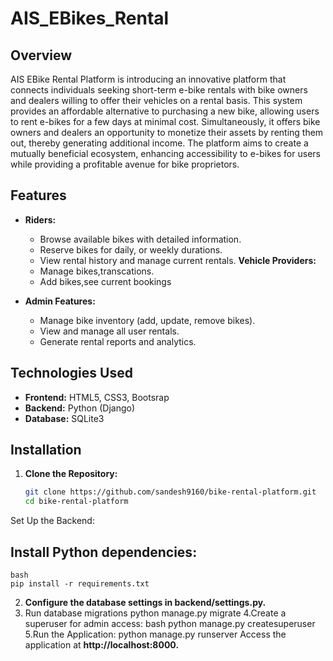 # AIS_EBikes_Rental

## Overview

AIS EBike Rental Platform is introducing an innovative platform that connects individuals seeking short-term e-bike rentals with bike owners and dealers willing to offer their vehicles on a rental basis. This system provides an affordable alternative to purchasing a new bike, allowing users to rent e-bikes for a few days at minimal cost. Simultaneously, it offers bike owners and dealers an opportunity to monetize their assets by renting them out, thereby generating additional income. The platform aims to create a mutually beneficial ecosystem, enhancing accessibility to e-bikes for users while providing a profitable avenue for bike proprietors.

## Features

- **Riders:**
  - Browse available bikes with detailed information.
  - Reserve bikes for  daily, or weekly durations.
  - View rental history and manage current rentals.
  **Vehicle  Providers:**
  - Manage bikes,transcations.
  - Add bikes,see current bookings

- **Admin Features:**
  - Manage bike inventory (add, update, remove bikes).
  - View and manage all user rentals.
  - Generate rental reports and analytics.

## Technologies Used

- **Frontend:** HTML5, CSS3, Bootsrap
- **Backend:** Python (Django)
- **Database:** SQLite3


## Installation

1. **Clone the Repository:**
   ```bash
   git clone https://github.com/sandesh9160/bike-rental-platform.git
   cd bike-rental-platform

  Set Up the Backend:

  ## Install Python dependencies:
    bash
    pip install -r requirements.txt
2. **Configure the database settings in backend/settings.py.**
3. Run database migrations
   python manage.py migrate
4.Create a superuser for admin access:
bash
python manage.py createsuperuser
5.Run the Application:
python manage.py runserver
Access the application at **http://localhost:8000.**


